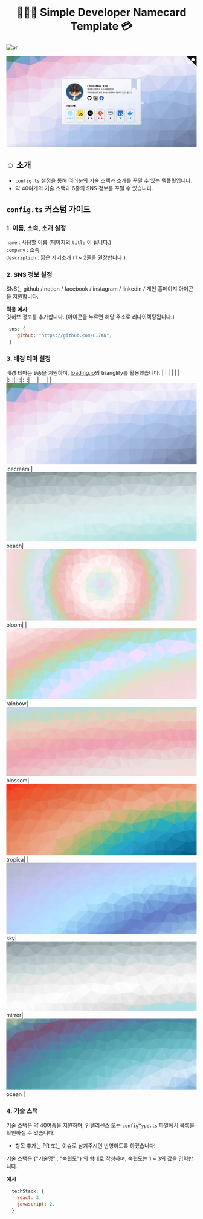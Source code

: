 <h1 align="center">
👨🏻‍💻 Simple Developer Namecard Template 💳
</h1>

![pr](https://camo.githubusercontent.com/b0ad703a46e8b249ef2a969ab95b2cb361a2866ecb8fe18495a2229f5847102d/68747470733a2f2f696d672e736869656c64732e696f2f62616467652f5052732d77656c636f6d652d627269676874677265656e2e737667)

![스크린샷](./screenshot.png)

## ☺️ 소개

- `config.ts` 설정을 통해 여러분의 기술 스택과 소개를 꾸밀 수 있는 템플릿입니다.
- 약 40여개의 기술 스택과 6종의 SNS 정보를 꾸밀 수 있습니다.

## `config.ts` 커스텀 가이드

### 1. 이름, 소속, 소개 설정

`name` : 사용할 이름 (페이지의 `title` 이 됩니다.)  
`company` : 소속  
`description` : 짧은 자기소개 (1 ~ 2줄을 권장합니다.)

### 2. SNS 정보 설정

SNS는 github / notion / facebook / instagram / linkedin / 개인 홈페이지 아이콘을 지원합니다.

**적용 예시**  
깃허브 정보를 추가합니다. (아이콘을 누르면 해당 주소로 리다이렉팅됩니다.)

```javascript
 sns: {
    github: "https://github.com/C17AN",
 }
```

### 3. 배경 테마 설정

배경 테마는 9종을 지원하며, [loading.io](https://loading.io/background/m-trianglify/)의 trianglify를 활용했습니다.
| | | | | |
|:-:|:-:|:-:|---|---|
| ![image](/src/images/background/icecream.svg) icecream |![image](/src/images/background/beach.svg) beach| ![image](/src/images/background/bloom.svg) bloom|
| ![image](/src/images/background/rainbow.svg) rainbow| ![image](/src/images/background/blossom.svg) blossom|![image](/src/images/background/tropica.svg) tropica|
| ![image](/src/images/background/sky.svg) sky|![image](/src/images/background/mirror.svg) mirror|![image](/src/images/background/ocean.svg) ocean |

### 4. 기술 스택

기술 스택은 약 40여종을 지원하며, 인텔리센스 또는 `configType.ts` 파일에서 목록을 확인하실 수 있습니다.

- 항목 추가는 PR 또는 이슈로 남겨주시면 반영하도록 하겠습니다!

기술 스택은 {"기술명" : "숙련도"} 의 형태로 작성하며, 숙련도는 1 ~ 3의 값을 입력합니다.

**예시**

```javascript
  techStack: {
    react: 3,
    javascript: 2,
  }
```
